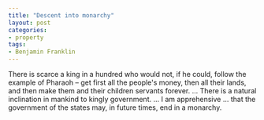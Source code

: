 ```yaml
---
title: "Descent into monarchy"
layout: post
categories:
- property
tags:
- Benjamin Franklin
---
```


There is scarce a king in a hundred who would not, if he could, follow the example of Pharaoh – get first all the people's money, then all their lands, and then make them and their children servants forever. ... There is a natural inclination in mankind to kingly government. ... I am apprehensive ... that the government of the states may, in future times, end in a monarchy.